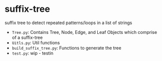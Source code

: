 # suffix-tree
suffix tree to detect repeated patterns/loops in a list of strings 


- `Tree.py`: Contains Tree, Node, Edge, and Leaf Objects which comprise of a suffix-tree
- `Uitls.py`: Util functions
- `build_suffix_tree.py`: Functions to generate the tree
- `test.py`: wip - testin
